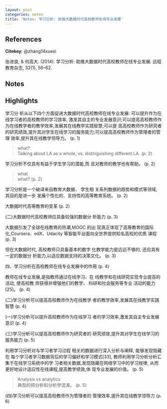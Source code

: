 ```yaml
---
layout: post
categories: notes
title: 'Notes: 学习分析: 助推大数据时代高校教师在线专业发展'
---
```


## References

**Citekey**: @zhang14xuexi

张进良, & 何高大. (2014). 学习分析: 助推大数据时代高校教师在线专业发展. 远程教育杂志, 32(1), 56–62.

## Notes

## Highlights


学习分 析从以下四个方面促进大数据时代高校教师在线专业发展: 可以提升作为在线学习者的高校教师的学习效率, 激发其自主的专业发展意识;可以提高高校教师作为在线教学者的教学效率,发展其在线教学实践智慧;可以提 高高校教师作为研究者的研究绩效,提升其对学生在线学习的服务能力;可以提高高校教师作为管理者的管理 效率,提升其在线教学领导力。 (p. 1)

> what?  
 Talking about LA as a whole, vs. distinguishing different LA. (p. 2)

学习分析不仅具有有益于学生学习的潜能,而 且对教师的教学也有帮助。 (p. 2)

> what  
 what? (p. 2)

学习分析是一个破译来自教育大数据、 学生相 关系列数据的趋势和模式等领域, 其目的是进一步 发展个性化的、支持性的高等教育系统。 (p. 2)

大数据时代高等教育的变革 (p. 2)

(二)大数据时代高校教师应具备较强的数据分 析能力 (p. 3)

大数据引发了全球在线教育的热潮,MOOC 的出 现真正体现了高等教育的国际化,Coursera、edX、Udacity 等智能平台面向全世界提供知名高校的优质 课程 (p. 3)

但在大数据时代, 高校教师只具备基本的数字 化教学能力是远远不够的, 还应具有一定的数据分 析能力,以适应数据支持的决策文化。 (p. 3)

四、学习分析在高校教师在线专业发展中的作用 (p. 4)

教师在线专业发展,是指教师通过在线学习、在 线教学和在线研究实现专业提高的活动, 使高校教 师获得并增强他们的教学、 科研和社会服务等专业 活动的能力[25]。 (p. 4)

(二)学习分析可以提高高校教师作为在线教学 者的教学效率,发展其在线教学实践智慧 (p. 4)

(一)学习分析可以提升高校教师作为在线学习 者的学习效率,激发其自主专业发展意识 (p. 4)

(三)学习分析可以提高高校教师作为研究者的 研究绩效,提升其对学生在线学习的服务能力 (p. 5)

利用学习分析对与学习者学习过程 相关的数据进行深入分析与阐释, 能够发现隐藏在 每个学习者学习数据背后的学习偏好和学习模式[33], 教师利用学习分析分析汇集于在线学习系统中的学 习者相关数据,发现隐藏在网络学习中的学习规律, 从而更好地设计适应性在线课程,提高教学绩效,体 现专业发展的价值。 (p. 5)

> Analysis vs analytics  
 典型的把分析和分析学混淆。 (p. 5)

(四)学习分析可以提高高校教师作为管理者的 管理效率,提升其在线教学领导力 (p. 6)
